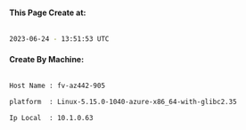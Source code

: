 
   
#### This Page Create at:

```bash

2023-06-24 - 13:51:53 UTC

```

#### Create By Machine:

```bash

Host Name : fv-az442-905

platform  : Linux-5.15.0-1040-azure-x86_64-with-glibc2.35

Ip Local  : 10.1.0.63

```

